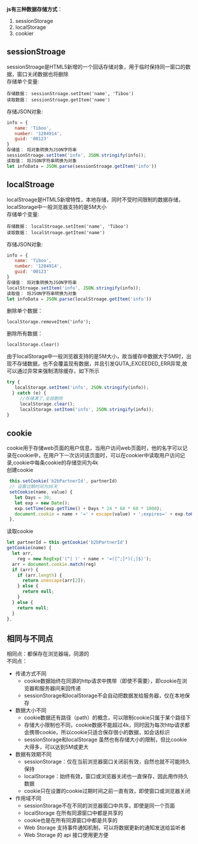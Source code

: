 **js有三种数据存储方式**：
1. sessionStorage
2. localStorage
3. cookier

## sessionStroage

sessionStroage是HTML5新增的一个回话存储对象，用于临时保持同一窗口的数据，窗口关闭数据也将删除  
存储单个变量:  

    存储数据： sessionStroage.setItem('name', 'Tiboo')  
    读取数据： sessionStroage.getItem('name')

存储JSON对象:

```javascript
info = {
   name: 'Tiboo',
   number: '1204914',
   guid: '00123'
}
存储值： 将对象转换为JSON字符串
sessionStroage.setItem('info', JSON.stringify(info));
读取值： 将JSON字符串转换为对象
let infoData = JSON.parse(sessionStroage.getItem('info'))
```

## localStroage
localStroage是HTML5新增特性，本地存储，同时不受时间限制的数据存储，localStorage中一般浏览器支持的是5M大小  
存储单个变量:

    存储数据： localStroage.setItem('name', 'Tiboo')
    读取数据： localStroage.getItem('name')

存储JSON对象:
```javascript
info = {
   name: 'Tiboo',
   number: '1204914',
   guid: '00123'
}
存储值： 将对象转换为JSON字符串
localStroage.setItem('info', JSON.stringify(info));
读取值： 将JSON字符串转换为对象
let infoData = JSON.parse(localStroage.getItem('info'))
```
删除单个数据：

    localStorage.removeItem('info');

删除所有数据：

    localStorage.clear()

由于localStorage中一般浏览器支持的是5M大小，故当缓存中数据大于5M时，出现不存储数据，也不会覆盖现有数据，并且引发QUTA_EXCEEDED_ERR异常,故可以通过异常来强制清除缓存，如下所示  

```javascript
try {
   localStorage.setItem('info', JSON.stringify(info));
  } catch (e) {
     //存储满了,全部删除
     localStorage.clear();
     localStorage.setItem('info', JSON.stringify(info));
}

```

## cookie
cookie用于存储web页面的用户信息，当用户访问web页面时，他的名字可以记录在cookie中，在用户下一次访问该页面时，可以在cookier中读取用户访问记录,cookie中每条cookie的存储空间为4k  
创建cookie
```javascript
 this.setCookie('b2bPartnerId', partnerId)
 // 设置过期时间为30天
 setCookie(name, value) { 
   let Days = 30; 
   let exp = new Date(); 
   exp.setTime(exp.getTime() + Days * 24 * 60 * 60 * 1000); 
   document.cookie = name + '=' + escape(value) + ';expires=' + exp.toGMTString(); 
 },
```
读取cookie
```javascript
let partnerId = this.getCookie('b2bPartnerId')
getCookie(name) { 
  let arr,
    reg = new RegExp('(^| )' + name + '=([^;]*)(;|$)');
  arr = document.cookie.match(reg)
  if (arr) {
    if (arr.length) {
      return unescape(arr[2]); 
    } else {
      return null; 
    }
  } else {
    return null;
  }
},
```

## 相同与不同点
相同点：都保存在浏览器端，同源的  
不同点：  
+ 传递方式不同
  + cookie数据始终在同源的http请求中携带（即使不需要），即cookie在浏览器和服务器间来回传递  
  + sessionStorage和localStorage不会自动把数据发给服务器，仅在本地保存
+ 数据大小不同
  + cookie数据还有路径（path）的概念，可以限制cookie只属于某个路径下
  + 存储大小限制也不同，cookie数据不能超过4k，同时因为每次http请求都会携带cookie，所以cookie只适合保存很小的数据，如会话标识
  + sessionStorage和localStorage 虽然也有存储大小的限制，但比cookie大得多，可以达到5M或更大
+ 数据有效期不同
  + sessionStorage：仅在当前浏览器窗口关闭前有效，自然也就不可能持久保持
  + localStorage：始终有效，窗口或浏览器关闭也一直保存，因此用作持久数据
  + cookie只在设置的cookie过期时间之前一直有效，即使窗口或浏览器关闭
+ 作用域不同
  + sessionStorage不在不同的浏览器窗口中共享，即使是同一个页面
  + localStorage 在所有同源窗口中都是共享的
  + cookie也是在所有同源窗口中都是共享的
  + Web Storage 支持事件通知机制，可以将数据更新的通知发送给监听者
  + Web Storage 的 api 接口使用更方便

